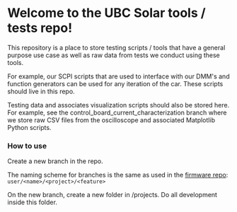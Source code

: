 # Welcome to the UBC Solar tools / tests repo!

This repository is a place to store testing scripts / tools that have a general purpose use case as well as raw data from tests we conduct using these tools.

For example, our SCPI scripts that are used to interface with our DMM's and function generators can be used for any iteration of the car. These scripts should live in this repo.

Testing data and associates visualization scripts should also be stored here. For example, see the control_board_current_characterization branch where we store raw CSV files from the oscilloscope and associated Matplotlib Python scripts.

### How to use
Create a new branch in the repo.

The naming scheme for branches is the same as used in the [firmware repo](https://github.com/UBC-Solar/firmware_v4):  
`user/<name>/<project>/<feature>`

On the new branch, create a new folder in /projects. Do all development inside this folder.
